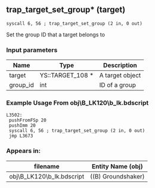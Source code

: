 ## trap_target_set_group* (target)

`syscall 6, 56 ; trap_target_set_group (2 in, 0 out)`

Set the group ID that a target belongs to

### Input parameters
| Name | Type | Description
|------|------|------------
| target   | YS::TARGET_108 *   | A target object
| group_id   | int   | ID of a group


### Example Usage From obj\B_LK120\b_lk.bdscript
```plaintext
L3502:
 pushFromFSp 20
 pushImm 20
 syscall 6, 56 ; trap_target_set_group (2 in, 0 out)
 jmp L3673
```


### Appears in:
| filename | Entity Name (obj)
|----------|-------------
| obj\B_LK120\b_lk.bdscript       | ((B) Groundshaker)          



